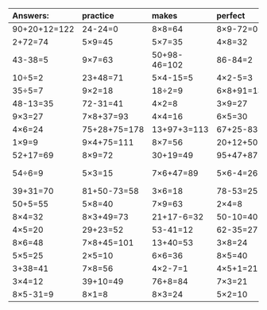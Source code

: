 | Answers: | practice | makes | perfect | ! |
| :--- | :--- | :--- | :--- | :--- |
| 90+20+12=122 | 24-24=0 | 8×8=64 | 8×9-72=0 | 7×3+60=81 | 
| 2+72=74 | 5×9=45 | 5×7=35 | 4×8=32 | 9×5+86=131 | 
| 43-38=5 | 9×7=63 | 50+98-46=102 | 86-84=2 | 44-24=20 | 
| 10÷5=2 | 23+48=71 | 5×4-15=5 | 4×2-5=3 | 15÷5=3 | 
| 35÷5=7 | 9×2=18 | 18÷2=9 | 6×8+91=139 | 7×6-8=34 | 
| 48-13=35 | 72-31=41 | 4×2=8 | 3×9=27 | 9×5+34=79 | 
| 9×3=27 | 7×8+37=93 | 4×4=16 | 6×5=30 | 5×4=20 | 
| 4×6=24 | 75+28+75=178 | 13+97+3=113 | 67+25-83=9 | 5×7-32=3 | 
| 1×9=9 | 9×4+75=111 | 8×7=56 | 20+12+50=82 | 9×7-53=10 | 
| 52+17=69 | 8×9=72 | 30+19=49 | 95+47+87=229 | 28÷7=4 | 
| 54÷6=9 | 5×3=15 | 7×6+47=89 | 5×6-4=26 | 31+42-21=52 | 
| 39+31=70 | 81+50-73=58 | 3×6=18 | 78-53=25 | 49-12=37 | 
| 50+5=55 | 5×8=40 | 7×9=63 | 2×4=8 | 33+32=65 | 
| 8×4=32 | 8×3+49=73 | 21+17-6=32 | 50-10=40 | 19+53=72 | 
| 4×5=20 | 29+23=52 | 53-41=12 | 62-35=27 | 5×5-16=9 | 
| 8×6=48 | 7×8+45=101 | 13+40=53 | 3×8=24 | 53-48=5 | 
| 5×5=25 | 2×5=10 | 6×6=36 | 8×5=40 | 79-60=19 | 
| 3+38=41 | 7×8=56 | 4×2-7=1 | 4×5+1=21 | 8×2=16 | 
| 3×4=12 | 39+10=49 | 76+8=84 | 7×3=21 | 80-7=73 | 
| 8×5-31=9 | 8×1=8 | 8×3=24 | 5×2=10 | 20+21=41 | 
